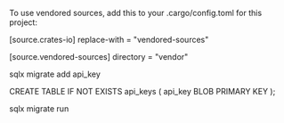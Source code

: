 To use vendored sources, add this to your .cargo/config.toml for this project:

[source.crates-io]
replace-with = "vendored-sources"

[source.vendored-sources]
directory = "vendor"

sqlx migrate add api_key

CREATE TABLE IF NOT EXISTS api_keys
(
    api_key BLOB PRIMARY KEY
);

sqlx migrate run